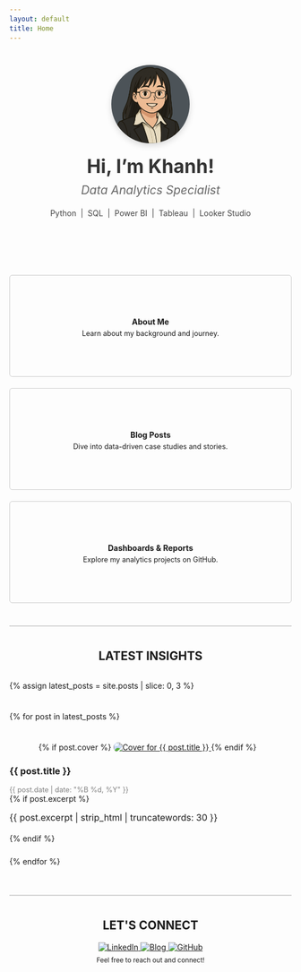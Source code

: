 ```yaml
---
layout: default
title: Home
---
```

<!-------------------------------------------------------------------------------------------------------------------------->
<!------------------------------------------------------ Introduction ------------------------------------------------------>
<!-------------------------------------------------------------------------------------------------------------------------->
<style>
.intro-container {
  display: flex;
  flex-direction: column;
  align-items: center;
  text-align: center;
  margin-top: 40px;
  margin-bottom: 60px;
}

.intro-image {
  width: 140px;
  height: 140px;
  border-radius: 50%;
  overflow: hidden;
  margin-bottom: 20px;
  box-shadow: 0 4px 12px rgba(0, 0, 0, 0.15);
}

.intro-image img {
  width: 100%;
  height: 100%;
  object-fit: cover;
}

.intro-title {
  font-size: 2.4em;
  font-weight: bold;
  margin-bottom: 10px;
  color: #333;
}

.intro-subtitle {
  font-size: 1.5em;
  font-style: italic;
  color: #666;
  margin-bottom: 10px;
}

.intro-skills {
  font-size: 1em;
  color: #444;
  margin-top: 10px;
}

@media (max-width: 600px) {
  .intro-title {
    font-size: 2em;
  }
  .intro-subtitle {
    font-size: 1.2em;
  }
}
</style>

<div class="intro-container">
  <div class="intro-image">
    <img src="/assets/images/github_profilepic.png" alt="Khanh's profile photo">
  </div>
  <div class="intro-title">Hi, I’m Khanh!</div>
  <div class="intro-subtitle">Data Analytics Specialist</div>
  <div class="intro-skills">
    Python &nbsp;|&nbsp; SQL &nbsp;|&nbsp; Power BI &nbsp;|&nbsp; Tableau &nbsp;|&nbsp; Looker Studio
  </div>
</div>

<div style="height: 2px; background-color: transparent; margin: 40px 0;"></div>

<!-------------------------------------------------------------------------------------------------------------------------->
<!-------------------------------------------------- Highlight containers -------------------------------------------------->
<!-------------------------------------------------------------------------------------------------------------------------->

<head>
  <link rel="stylesheet" href="https://cdnjs.cloudflare.com/ajax/libs/font-awesome/6.5.0/css/all.min.css">
</head>

<div class="card-container">
  <a href="/about" class="card">
    <div class="card-content">
      <span class="card-icon"><i class="fas fa-user"></i></span>
      <strong>About Me</strong>
      <span class="card-description">Learn about my background and journey.</span>
    </div>
  </a>
  <a href="/posts/" class="card">
    <div class="card-content">
      <span class="card-icon"><i class="fas fa-pen-nib"></i></span>
      <strong>Blog Posts</strong>
      <span class="card-description">Dive into data-driven case studies and stories.</span>
    </div>
  </a>
  <a href="https://github.com/dtbkhanh/Data-Analytics-and-Reports" class="card">
    <div class="card-content">
      <span class="card-icon"><i class="fas fa-chart-bar"></i></span>
      <strong>Dashboards & Reports</strong>
      <span class="card-description">Explore my analytics projects on GitHub.</span>
    </div>
  </a>
</div>

<style>
  .card-container {
    display: flex;
    flex-wrap: wrap;
    justify-content: space-around;
    gap: 20px;
    margin-bottom: 20px;
  }
  
  .card {
    text-decoration: none;
    color: inherit;
    width: 300px;
    flex-grow: 1;
    min-width: 250px;
    max-width: 100%;
  }
  
  .card-content {
    border: 1px solid #ccc;
    padding: 15px;
    border-radius: 5px;
    text-align: center;
    height: 150px;
    display: flex;
    flex-direction: column;
    justify-content: center;
    transition: all 0.3s ease;
  }
  
  .card-content:hover {
    box-shadow: 0 4px 8px rgba(0, 0, 0, 0.1);
    transform: translateY(-2px);
    border-color: #999;
  }
  
  .card-icon {
    font-size: 1.5em;
    margin-bottom: 5px;
  }
  
  .card-description {
    font-size: 0.9em;
    margin-top: 5px;
  }
  
  /* Mobile-specific styles */
  @media (max-width: 768px) {
    .card-container {
      flex-direction: column;
      align-items: center;
    }
    
    .card {
      width: 90%;
      max-width: 400px;
    }
    
    .card-content {
      height: auto;
      padding: 20px 10px;
    }
  }
</style>

<div style="height: 2px; background-color: lightgray; margin: 40px 0;"></div>


<!-------------------------------------------------------------------------------------------------------------------------->
<!------------------------------------------------------ Latest Blogs ------------------------------------------------------>
<!-------------------------------------------------------------------------------------------------------------------------->

<div align="center" style="margin-top: 20px;">
  <h2>LATEST INSIGHTS</h2>
</div>

<div style="display: flex; flex-wrap: wrap; align-items: flex-start; gap: 1.5rem; margin-top: 2rem;">
  {% assign latest_posts = site.posts | slice: 0, 3 %}  <!-- Get the latest 3 posts -->

  {% for post in latest_posts %}
    <div style="flex: 1 1 300px; max-width: 400px; margin: 0 auto;">
      {% if post.cover %}
        <a href="{{ post.url | relative_url }}">
          <img src="{{ post.cover | relative_url }}" alt="Cover for {{ post.title }}" style="width: 100%; height: auto; border-radius: 8px; object-fit: cover;">
        </a>
      {% endif %}
    </div>
    <div style="flex: 2 1 400px; min-width: 280px; text-align: justify; margin: 0 auto;">
      <h3 style="margin-top: 0;">
        <a href="{{ post.url | relative_url }}" style="text-decoration: none; color: inherit;">
          {{ post.title }}
        </a>
      </h3>
      <p style="margin: 0; color: gray; font-size: 0.9em;">{{ post.date | date: "%B %d, %Y" }}</p>
      {% if post.excerpt %}
        <p style="margin-top: 0.8rem; font-size: 1rem; line-height: 1.6;">{{ post.excerpt | strip_html | truncatewords: 30 }}</p>
      {% endif %}
    </div>
  {% endfor %}
</div>

<div style="height: 2px; background-color: lightgray; margin: 40px 0;"></div>


<!-------------------------------------------------------------------------------------------------------------------------->
<!------------------------------------------------------ Let's connect ----------------------------------------------------->
<!-------------------------------------------------------------------------------------------------------------------------->

<div align="center" style="margin-top: 10px;">
  <h2> LET'S CONNECT </h2>
  <a href="https://www.linkedin.com/in/dtbkhanh/">
    <img src="https://img.shields.io/badge/LinkedIn-0A66C2?style=for-the-badge&logo=linkedin&logoColor=white" alt="LinkedIn">
  </a>
  <a href="https://dtbkhanh.github.io/">
    <img src="https://img.shields.io/badge/Blog-blue?style=for-the-badge&logo=bookstack&logoColor=white" alt="Blog">
  </a>
  <a href="https://github.com/dtbkhanh">
    <img src="https://img.shields.io/badge/GitHub-181717?style=for-the-badge&logo=github&logoColor=white" alt="GitHub">
  </a>
</div>

<div align="center" style="margin-top: 5px;">
  <small>Feel free to reach out and connect!</small>
</div>
